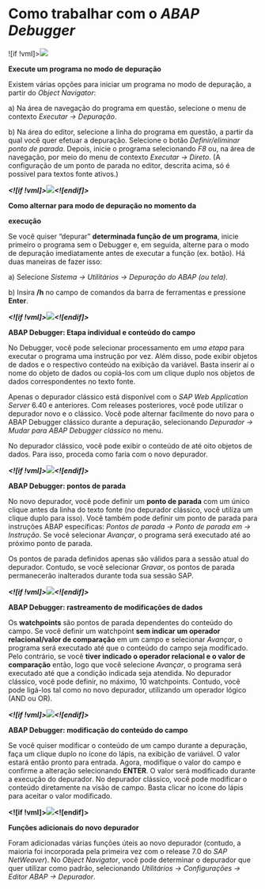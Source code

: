# **Como trabalhar com o** **_ABAP Debugger_**

![if !vml]>![](file:///C:/Users/servidor/AppData/Local/Temp/msohtmlclip1/01/clip_image002.png)

**Execute um programa no modo de depuração**

Existem várias opções para iniciar um programa no modo de depuração, a partir do _Object Navigator_:

a) Na área de navegação do programa em questão, selecione o menu de contexto _Executar → Depuração_.

b) Na área do editor, selecione a linha do programa em questão, a partir da qual você quer efetuar a depuração. Selecione o botão _Definir/eliminar ponto de parada_. Depois, inicie o programa selecionando _F8_ ou, na área de navegação, por meio do menu de contexto _Executar → Direto_. (A configuração de um ponto de parada no editor, descrita acima, só é possível para textos fonte ativos.)

**_<![if !vml]>![](file:///C:/Users/servidor/AppData/Local/Temp/msohtmlclip1/01/clip_image004.png)<![endif]>_**

**Como alternar para modo de depuração no momento da**

**execução**

Se você quiser “depurar” **determinada função de um programa**, inicie primeiro o programa sem o Debugger e, em seguida, alterne para o modo de depuração imediatamente antes de executar a função (ex. botão). Há duas maneiras de fazer isso:

a) Selecione _Sistema → Utilitários → Depuração do ABAP (ou tela)_.

b) Insira **/h** no campo de comandos da barra de ferramentas e pressione **Enter**.

**_<![if !vml]>![](file:///C:/Users/servidor/AppData/Local/Temp/msohtmlclip1/01/clip_image006.png)<![endif]>_**

**ABAP Debugger: Etapa individual e conteúdo do campo**

No Debugger, você pode selecionar processamento em _uma etapa_ para executar o programa uma instrução por vez. Além disso, pode exibir objetos de dados e o respectivo conteúdo na exibição da variável. Basta inserir aí o nome do objeto de dados ou copiá-los com um clique duplo nos objetos de dados correspondentes no texto fonte.

Apenas o depurador clássico está disponível com o _SAP Web Application Server_ 6.40 e anteriores. Com releases posteriores, você pode utilizar o depurador novo e o clássico. Você pode alternar facilmente do novo para o ABAP Debugger clássico durante a depuração, selecionando _Depurador → Mudar para ABAP Debugger clássico_ no menu.

No depurador clássico, você pode exibir o conteúdo de até oito objetos de dados. Para isso, proceda como faria com o novo depurador.

**_<![if !vml]>![](file:///C:/Users/servidor/AppData/Local/Temp/msohtmlclip1/01/clip_image008.png)<![endif]>_**

**ABAP Debugger: pontos de parada**

No novo depurador, você pode definir um **ponto de parada** com um único clique antes da linha do texto fonte (no depurador clássico, você utiliza um clique duplo para isso). Você também pode definir um ponto de parada para instruções ABAP específicas: _Pontos de parada → Ponto de parada em → Instrução_. Se você selecionar _Avançar_, o programa será executado até ao próximo ponto de parada.

Os pontos de parada definidos apenas são válidos para a sessão atual do depurador. Contudo, se você selecionar _Gravar_, os pontos de parada permanecerão inalterados durante toda sua sessão SAP.

**_<![if !vml]>![](file:///C:/Users/servidor/AppData/Local/Temp/msohtmlclip1/01/clip_image010.png)<![endif]>_**

**ABAP Debugger: rastreamento de modificações de dados**

Os **watchpoints** são pontos de parada dependentes do conteúdo do campo. Se você definir um watchpoint **sem indicar um operador relacional/valor de comparação** em um campo e selecionar _Avançar_, o programa será executado até que o conteúdo do campo seja modificado. Pelo contrário, se você **tiver indicado o operador relacional e o valor de comparação** então, logo que você selecione _Avançar_, o programa será executado até que a condição indicada seja atendida. No depurador clássico, você pode definir, no máximo, 10 watchpoints. Contudo, você pode ligá-los tal como no novo depurador, utilizando um operador lógico (AND ou OR).

**_<![if !vml]>![](file:///C:/Users/servidor/AppData/Local/Temp/msohtmlclip1/01/clip_image012.png)<![endif]>_**

**ABAP Debugger: modificação do conteúdo do campo**

Se você quiser modificar o conteúdo de um campo durante a depuração, faça um clique duplo no ícone do lápis, na exibição de variável. O valor estará então pronto para entrada. Agora, modifique o valor do campo e confirme a alteração selecionando **ENTER**. O valor será modificado durante a execução do depurador. No depurador clássico, você pode modificar o conteúdo diretamente na visão de campo. Basta clicar no ícone do lápis para aceitar o valor modificado.

**<![if !vml]>![](file:///C:/Users/servidor/AppData/Local/Temp/msohtmlclip1/01/clip_image014.png)<![endif]>**

**Funções adicionais do novo depurador**

Foram adicionadas várias funções úteis ao novo depurador (contudo, a maioria foi incorporada pela primeira vez com o release 7.0 do _SAP NetWeaver_). No _Object Navigator_, você pode determinar o depurador que quer utilizar como padrão, selecionando _Utilitários → Configurações → Editor ABAP → Depurador_.
<!--stackedit_data:
eyJoaXN0b3J5IjpbMTQ1NDE2NDk1NV19
-->